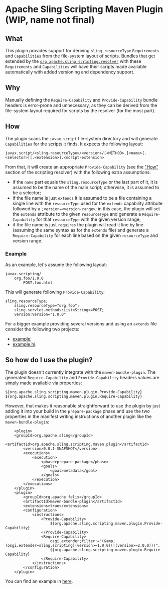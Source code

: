 Apache Sling Scripting Maven Plugin (WIP, name not final)
====

## What
This plugin provides support for deriving `sling.resourceType` `Requirements` and `Capabilities` from
the file-system layout of scripts. Bundles that get extended by the
[`org.apache.sling.scripting.resolver`](../org-apache-sling-scripting-resolver) with these `Requirements` and
`Capabilities` will have their scripts made available automatically with added versioning and dependency
support.

## Why
Manually defining the `Require-Capability` and `Provide-Capability` bundle headers is error-prone and unnecessary,
as they can be derived from the file-system layout required for scripts by the resolver (for the most part).

## How
The plugin scans the `javax.script` file-system directory and will generate `Capabilities` for the scripts it finds. It
expects the following layout:

```
javax.script/<sling-resourceType>/<version>/[<METHOD>.]<name>[.<selector>][.<extension>].<script-extension>
```

From that, it will create an appropriate `Provide-Capability` (see the ["How"](../org-apache-sling-scripting-resolover/README.md#how)
section of the scripting resolver) with the following extra assumptions:

  * if the `name` part equals the `sling.resourceType` or the last part of it, it is assumed to be the name of the main script;
  otherwise, it is assumed to be a selector;
  * if the file name is just `extends` it is assumed to be a file containing a single line with the
  `resourceType` used for the `extends` capability attribute followed by a `;version=<version-range>`; in this case, the
  plugin will set the `extends` attribute to the given `resourceType` and generate a `Require-Capability` for that
  `resourceType` with the given version range;
  * if the file name is just `requires` the plugin will read it line by line (assuming the same syntax as for the `extends` file)
  and generate a `Require-Capability` for each line based on the given `resourceType` and version range.

### Example
As an example, let's assume the following layout:

```
javax.scripting/
    org.foo/1.0.0
        POST.foo.html
```

This will generate following `Provide-Capability`:

```
sling.resourceType;
    sling.resourceType="org.foo";
    sling.servlet.methods:List<String>=POST;
    version:Version="1.0.0"
```

For a bigger example providing several versions and using an `extends` file consider the following two projects: 

  * [example](../examples/org-apache-sling-scripting-examplebundle);
  * [example.hi](../examples/org-apache-sling-scripting-examplebundle.hi).

## So how do I use the plugin?

The plugin doesn't currently integrate with the `maven-bundle-plugin`. The generated `Require-Capability` and 
`Provide-Capability` headers values are simply made available via properties:

```
${org.apache.sling.scripting.maven.plugin.Provide-Capability}
${org.apache.sling.scripting.maven.plugin.Require-Capability}
```

However, that makes it reasonable straightforward to use the plugin by just adding it into your build in the 
`prepare-package` phase and use the two properties in the manifest writing instructions of another plugin like 
the `maven-bundle-plugin`:

```
    <plugin>
    <groupId>org.apache.sling</groupId>
        <artifactId>org.apache.sling.scripting.maven.plugin</artifactId>
        <version>0.0.1-SNAPSHOT</version>
        <executions>
            <execution>
                <phase>prepare-package</phase>
                <goals>
                    <goal>metadata</goal>
                </goals>
            </execution>
        </executions>
    </plugin>
    <plugin>
        <groupId>org.apache.felix</groupId>
        <artifactId>maven-bundle-plugin</artifactId>
        <extensions>true</extensions>
        <configuration>
            <instructions>
                <Provide-Capability>
                    ${org.apache.sling.scripting.maven.plugin.Provide-Capability}
                </Provide-Capability>
                <Require-Capability>
                    osgi.extender;filter:="(&amp;(osgi.extender=sling.scripting)(version>=1.0.0)(!(version>=2.0.0)))",
                    ${org.apache.sling.scripting.maven.plugin.Require-Capability}
                </Require-Capability>
            </instructions>
        </configuration>
    </plugin>
```

You can find an example in [here](../examples/org-apache-sling-scripting-examplebundle/pom.xml).
